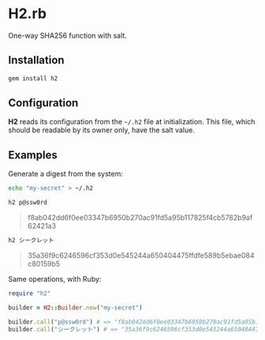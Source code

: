 # H2.rb

One-way SHA256 function with salt.

## Installation

```sh
gem install h2
```

## Configuration

**H2** reads its configuration from the `~/.h2` file at initialization.
This file, which should be readable by its owner only, have the salt value.

## Examples

Generate a digest from the system:

```sh
echo "my-secret" > ~/.h2
```

```sh
h2 p@ssw0rd
```

> f8ab042dd6f0ee03347b6950b270ac91fd5a95b117825f4cb5782b9af62421a3

```sh
h2 シークレット
```

> 35a36f9c6246596cf353d0e545244a650404475ffdfe589b5ebae084c80159b5

Same operations, with Ruby:

```ruby
require "h2"

builder = H2::Builder.new("my-secret")

builder.call("p@ssw0rd") # => "f8ab042dd6f0ee03347b6950b270ac91fd5a95b117825f4cb5782b9af62421a3"
builder.call("シークレット") # => "35a36f9c6246596cf353d0e545244a650404475ffdfe589b5ebae084c80159b5"
```
